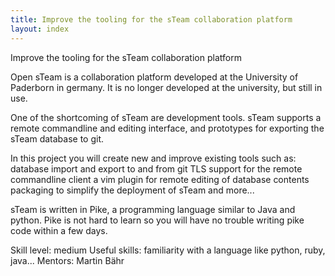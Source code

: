 ```yaml
---
title: Improve the tooling for the sTeam collaboration platform
layout: index
---
```

Improve the tooling for the sTeam collaboration platform

Open sTeam is a collaboration platform developed at the University of Paderborn in germany.
It is no longer developed at the university, but still in use.

One of the shortcoming of sTeam are development tools.
sTeam supports a remote commandline and editing interface, and prototypes for
exporting the sTeam database to git.

In this project you will create new and improve existing tools such as:
database import and export to and from git
TLS support for the remote commandline client
a vim plugin for remote editing of database contents
packaging to simplify the deployment of sTeam
and more...

sTeam is written in Pike, a programming language similar to Java and python.
Pike is not hard to learn so you will have no trouble writing pike code within
a few days.

Skill level: medium
Useful skills: familiarity with a language like python, ruby, java...
Mentors: Martin Bähr
